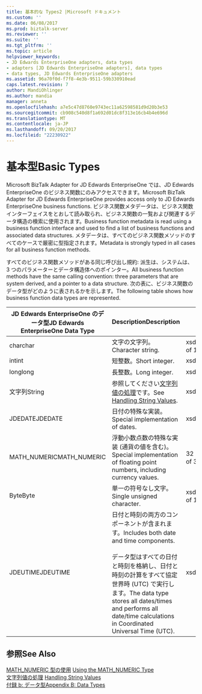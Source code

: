 ```yaml
---
title: 基本的な Types2 |Microsoft ドキュメント
ms.custom: ''
ms.date: 06/08/2017
ms.prod: biztalk-server
ms.reviewer: ''
ms.suite: ''
ms.tgt_pltfrm: ''
ms.topic: article
helpviewer_keywords:
- JD Edwards EnterpriseOne adapters, data types
- adapters [JD Edwards EnterpriseOne adapters], data types
- data types, JD Edwards EnterpriseOne adapters
ms.assetid: 96a70f0d-f7f8-4e3b-9511-59b330910ead
caps.latest.revision: 7
author: MandiOhlinger
ms.author: mandia
manager: anneta
ms.openlocfilehash: a7e5c47d8760e9743ec11a62598581d9d20b3e53
ms.sourcegitcommit: cb908c540d8f1a692d01dc8f313e16cb4b4e696d
ms.translationtype: MT
ms.contentlocale: ja-JP
ms.lasthandoff: 09/20/2017
ms.locfileid: "22230922"
---
```

# <a name="basic-types"></a><span data-ttu-id="2814e-102">基本型</span><span class="sxs-lookup"><span data-stu-id="2814e-102">Basic Types</span></span>
<span data-ttu-id="2814e-103">Microsoft BizTalk Adapter for JD Edwards EnterpriseOne では、JD Edwards EnterpriseOne のビジネス関数にのみアクセスできます。</span><span class="sxs-lookup"><span data-stu-id="2814e-103">Microsoft BizTalk Adapter for JD Edwards EnterpriseOne provides access only to JD Edwards EnterpriseOne business functions.</span></span> <span data-ttu-id="2814e-104">ビジネス関数メタデータは、ビジネス関数インターフェイスをとおして読み取られ、ビジネス関数の一覧および関連するデータ構造の検索に使用されます。</span><span class="sxs-lookup"><span data-stu-id="2814e-104">Business function metadata is read using a business function interface and used to find a list of business functions and associated data structures.</span></span> <span data-ttu-id="2814e-105">メタデータは、すべてのビジネス関数メソッドのすべてのケースで厳密に型指定されます。</span><span class="sxs-lookup"><span data-stu-id="2814e-105">Metadata is strongly typed in all cases for all business function methods.</span></span>  
  
 <span data-ttu-id="2814e-106">すべてのビジネス関数メソッドがある同じ呼び出し規約: 派生は、システムは、3 つのパラメーターとデータ構造体へのポインター。</span><span class="sxs-lookup"><span data-stu-id="2814e-106">All business function methods have the same calling convention: three parameters that are system derived, and a pointer to a data structure.</span></span> <span data-ttu-id="2814e-107">次の表に、ビジネス関数のデータ型がどのように表されるかを示します。</span><span class="sxs-lookup"><span data-stu-id="2814e-107">The following table shows how business function data types are represented.</span></span>  
  
|<span data-ttu-id="2814e-108">JD Edwards EnterpriseOne のデータ型</span><span class="sxs-lookup"><span data-stu-id="2814e-108">JD Edwards EnterpriseOne Data Type</span></span>|<span data-ttu-id="2814e-109">Description</span><span class="sxs-lookup"><span data-stu-id="2814e-109">Description</span></span>|<span data-ttu-id="2814e-110">WDSL 変換</span><span class="sxs-lookup"><span data-stu-id="2814e-110">WDSL Conversion</span></span>|  
|----------------------------------------|-----------------|---------------------|  
|<span data-ttu-id="2814e-111">char</span><span class="sxs-lookup"><span data-stu-id="2814e-111">char</span></span>|<span data-ttu-id="2814e-112">文字の文字列。</span><span class="sxs-lookup"><span data-stu-id="2814e-112">Character string.</span></span>|<span data-ttu-id="2814e-113">xsd:string の 1</span><span class="sxs-lookup"><span data-stu-id="2814e-113">xsd:string of 1</span></span>|  
|<span data-ttu-id="2814e-114">int</span><span class="sxs-lookup"><span data-stu-id="2814e-114">int</span></span>|<span data-ttu-id="2814e-115">短整数。</span><span class="sxs-lookup"><span data-stu-id="2814e-115">Short integer.</span></span>|<span data-ttu-id="2814e-116">xsd:short</span><span class="sxs-lookup"><span data-stu-id="2814e-116">xsd:short</span></span>|  
|<span data-ttu-id="2814e-117">long</span><span class="sxs-lookup"><span data-stu-id="2814e-117">long</span></span>|<span data-ttu-id="2814e-118">長整数。</span><span class="sxs-lookup"><span data-stu-id="2814e-118">Long integer.</span></span>|<span data-ttu-id="2814e-119">xsd:short</span><span class="sxs-lookup"><span data-stu-id="2814e-119">xsd:short</span></span>|  
|<span data-ttu-id="2814e-120">文字列</span><span class="sxs-lookup"><span data-stu-id="2814e-120">String</span></span>|<span data-ttu-id="2814e-121">参照してください[文字列値の処理](../core/handling-string-values2.md)です。</span><span class="sxs-lookup"><span data-stu-id="2814e-121">See [Handling String Values](../core/handling-string-values2.md).</span></span>|<span data-ttu-id="2814e-122">xsd:string</span><span class="sxs-lookup"><span data-stu-id="2814e-122">xsd:string</span></span>|  
|<span data-ttu-id="2814e-123">JDEDATE</span><span class="sxs-lookup"><span data-stu-id="2814e-123">JDEDATE</span></span>|<span data-ttu-id="2814e-124">日付の特殊な実装。</span><span class="sxs-lookup"><span data-stu-id="2814e-124">Special implementation of dates.</span></span>|<span data-ttu-id="2814e-125">xsd:date</span><span class="sxs-lookup"><span data-stu-id="2814e-125">xsd:date</span></span>|  
|<span data-ttu-id="2814e-126">MATH_NUMERIC</span><span class="sxs-lookup"><span data-stu-id="2814e-126">MATH_NUMERIC</span></span>|<span data-ttu-id="2814e-127">浮動小数点数の特殊な実装 (通貨の値を含む)。</span><span class="sxs-lookup"><span data-stu-id="2814e-127">Special implementation of floating point numbers, including currency values.</span></span>|<span data-ttu-id="2814e-128">32 の xsd:string</span><span class="sxs-lookup"><span data-stu-id="2814e-128">xsd:string of 32</span></span>|  
|<span data-ttu-id="2814e-129">Byte</span><span class="sxs-lookup"><span data-stu-id="2814e-129">Byte</span></span>|<span data-ttu-id="2814e-130">単一の符号なし文字。</span><span class="sxs-lookup"><span data-stu-id="2814e-130">Single unsigned character.</span></span>|<span data-ttu-id="2814e-131">xsd:string の 1</span><span class="sxs-lookup"><span data-stu-id="2814e-131">xsd:string of 1</span></span>|  
|<span data-ttu-id="2814e-132">JDEUTIME</span><span class="sxs-lookup"><span data-stu-id="2814e-132">JDEUTIME</span></span>|<span data-ttu-id="2814e-133">日付と時刻の両方のコンポーネントが含まれます。</span><span class="sxs-lookup"><span data-stu-id="2814e-133">Includes both date and time components.</span></span><br /><br /> <span data-ttu-id="2814e-134">データ型はすべての日付と時刻を格納し、日付と時刻の計算をすべて協定世界時 (UTC) で実行します。</span><span class="sxs-lookup"><span data-stu-id="2814e-134">The data type stores all dates/times and performs all date/time calculations in Coordinated Universal Time (UTC).</span></span>|<span data-ttu-id="2814e-135">xsd:dateTime</span><span class="sxs-lookup"><span data-stu-id="2814e-135">xsd:dateTime</span></span>|  
  
## <a name="see-also"></a><span data-ttu-id="2814e-136">参照</span><span class="sxs-lookup"><span data-stu-id="2814e-136">See Also</span></span>  
 <span data-ttu-id="2814e-137">[MATH_NUMERIC 型の使用](../core/using-the-math-numeric-type1.md) </span><span class="sxs-lookup"><span data-stu-id="2814e-137">[Using the MATH_NUMERIC Type](../core/using-the-math-numeric-type1.md) </span></span>  
 <span data-ttu-id="2814e-138">[文字列値の処理](../core/handling-string-values2.md) </span><span class="sxs-lookup"><span data-stu-id="2814e-138">[Handling String Values](../core/handling-string-values2.md) </span></span>  
 [<span data-ttu-id="2814e-139">付録 b: データ型</span><span class="sxs-lookup"><span data-stu-id="2814e-139">Appendix B: Data Types</span></span>](../core/appendix-b-data-types.md)